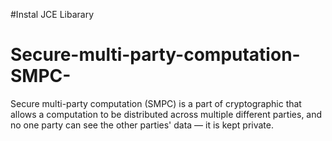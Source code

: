 #Instal JCE Libarary 
# Secure-multi-party-computation-SMPC-

Secure multi-party computation (SMPC) is a part of cryptographic that allows a computation to be distributed across multiple different parties, and no one party can see the other parties' data — it is kept private.
